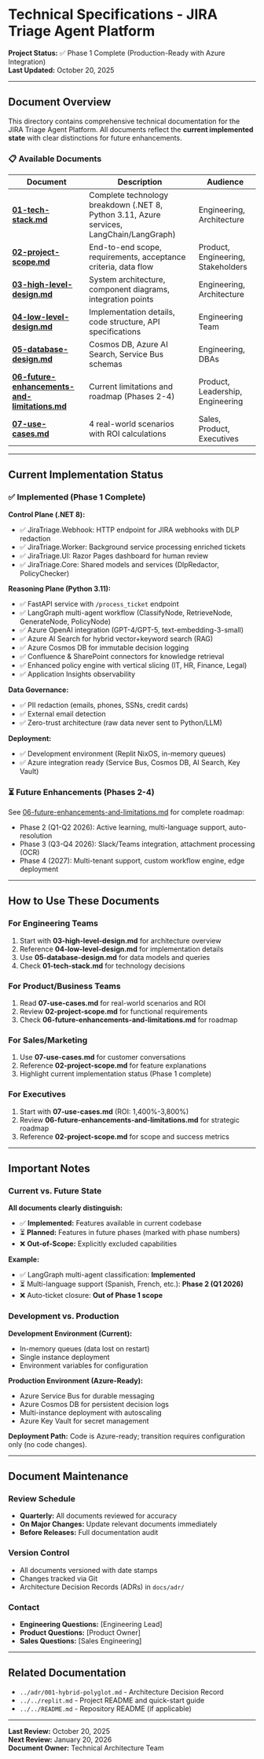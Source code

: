 # Technical Specifications - JIRA Triage Agent Platform

**Project Status:** ✅ Phase 1 Complete (Production-Ready with Azure Integration)  
**Last Updated:** October 20, 2025

---

## Document Overview

This directory contains comprehensive technical documentation for the JIRA Triage Agent Platform. All documents reflect the **current implemented state** with clear distinctions for future enhancements.

### 📋 Available Documents

| Document | Description | Audience |
|----------|-------------|----------|
| **[01-tech-stack.md](01-tech-stack.md)** | Complete technology breakdown (.NET 8, Python 3.11, Azure services, LangChain/LangGraph) | Engineering, Architecture |
| **[02-project-scope.md](02-project-scope.md)** | End-to-end scope, requirements, acceptance criteria, data flow | Product, Engineering, Stakeholders |
| **[03-high-level-design.md](03-high-level-design.md)** | System architecture, component diagrams, integration points | Engineering, Architecture |
| **[04-low-level-design.md](04-low-level-design.md)** | Implementation details, code structure, API specifications | Engineering Team |
| **[05-database-design.md](05-database-design.md)** | Cosmos DB, Azure AI Search, Service Bus schemas | Engineering, DBAs |
| **[06-future-enhancements-and-limitations.md](06-future-enhancements-and-limitations.md)** | Current limitations and roadmap (Phases 2-4) | Product, Leadership, Engineering |
| **[07-use-cases.md](07-use-cases.md)** | 4 real-world scenarios with ROI calculations | Sales, Product, Executives |

---

## Current Implementation Status

### ✅ Implemented (Phase 1 Complete)

**Control Plane (.NET 8):**
- ✅ JiraTriage.Webhook: HTTP endpoint for JIRA webhooks with DLP redaction
- ✅ JiraTriage.Worker: Background service processing enriched tickets
- ✅ JiraTriage.UI: Razor Pages dashboard for human review
- ✅ JiraTriage.Core: Shared models and services (DlpRedactor, PolicyChecker)

**Reasoning Plane (Python 3.11):**
- ✅ FastAPI service with `/process_ticket` endpoint
- ✅ LangGraph multi-agent workflow (ClassifyNode, RetrieveNode, GenerateNode, PolicyNode)
- ✅ Azure OpenAI integration (GPT-4/GPT-5, text-embedding-3-small)
- ✅ Azure AI Search for hybrid vector+keyword search (RAG)
- ✅ Azure Cosmos DB for immutable decision logging
- ✅ Confluence & SharePoint connectors for knowledge retrieval
- ✅ Enhanced policy engine with vertical slicing (IT, HR, Finance, Legal)
- ✅ Application Insights observability

**Data Governance:**
- ✅ PII redaction (emails, phones, SSNs, credit cards)
- ✅ External email detection
- ✅ Zero-trust architecture (raw data never sent to Python/LLM)

**Deployment:**
- ✅ Development environment (Replit NixOS, in-memory queues)
- ✅ Azure integration ready (Service Bus, Cosmos DB, AI Search, Key Vault)

### ⏳ Future Enhancements (Phases 2-4)

See [06-future-enhancements-and-limitations.md](06-future-enhancements-and-limitations.md) for complete roadmap:
- Phase 2 (Q1-Q2 2026): Active learning, multi-language support, auto-resolution
- Phase 3 (Q3-Q4 2026): Slack/Teams integration, attachment processing (OCR)
- Phase 4 (2027): Multi-tenant support, custom workflow engine, edge deployment

---

## How to Use These Documents

### For Engineering Teams
1. Start with **03-high-level-design.md** for architecture overview
2. Reference **04-low-level-design.md** for implementation details
3. Use **05-database-design.md** for data models and queries
4. Check **01-tech-stack.md** for technology decisions

### For Product/Business Teams
1. Read **07-use-cases.md** for real-world scenarios and ROI
2. Review **02-project-scope.md** for functional requirements
3. Check **06-future-enhancements-and-limitations.md** for roadmap

### For Sales/Marketing
1. Use **07-use-cases.md** for customer conversations
2. Reference **02-project-scope.md** for feature explanations
3. Highlight current implementation status (Phase 1 complete)

### For Executives
1. Start with **07-use-cases.md** (ROI: 1,400%-3,800%)
2. Review **06-future-enhancements-and-limitations.md** for strategic roadmap
3. Reference **02-project-scope.md** for scope and success metrics

---

## Important Notes

### Current vs. Future State

**All documents clearly distinguish:**
- ✅ **Implemented:** Features available in current codebase
- ⏳ **Planned:** Features in future phases (marked with phase numbers)
- ❌ **Out-of-Scope:** Explicitly excluded capabilities

**Example:**
- ✅ LangGraph multi-agent classification: **Implemented**
- ⏳ Multi-language support (Spanish, French, etc.): **Phase 2 (Q1 2026)**
- ❌ Auto-ticket closure: **Out of Phase 1 scope**

### Development vs. Production

**Development Environment (Current):**
- In-memory queues (data lost on restart)
- Single instance deployment
- Environment variables for configuration

**Production Environment (Azure-Ready):**
- Azure Service Bus for durable messaging
- Azure Cosmos DB for persistent decision logs
- Multi-instance deployment with autoscaling
- Azure Key Vault for secret management

**Deployment Path:** Code is Azure-ready; transition requires configuration only (no code changes).

---

## Document Maintenance

### Review Schedule
- **Quarterly:** All documents reviewed for accuracy
- **On Major Changes:** Update relevant documents immediately
- **Before Releases:** Full documentation audit

### Version Control
- All documents versioned with date stamps
- Changes tracked via Git
- Architecture Decision Records (ADRs) in `docs/adr/`

### Contact
- **Engineering Questions:** [Engineering Lead]
- **Product Questions:** [Product Owner]
- **Sales Questions:** [Sales Engineering]

---

## Related Documentation

- `../adr/001-hybrid-polyglot.md` - Architecture Decision Record
- `../../replit.md` - Project README and quick-start guide
- `../../README.md` - Repository README (if applicable)

---

**Last Review:** October 20, 2025  
**Next Review:** January 20, 2026  
**Document Owner:** Technical Architecture Team
